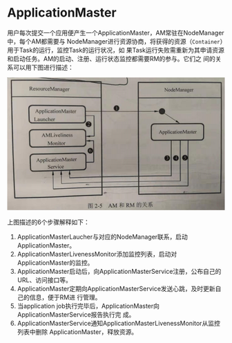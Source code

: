 ApplicationMaster
================================================================================
用户每次提交一个应用便产生一个ApplicationMaster，AM常驻在NodeManager中，每个AM都需要与
NodeManager进行资源协商，将获得的资源（`Container`）用于Task的运行，监控Task的运行状况，如
果Task运行失败需重新为其申请资源和启动任务。AM的启动、注册、运行状态监控都需要RM的参与。它们之
间的关系可以用下图进行描述：

![AM和RM的关系](img/2.png)

上图描述的6个步骤解释如下：
1. ApplicationMasterLaucher与对应的NodeManager联系，启动ApplicationMaster。
2. ApplicationMasterLivenessMonitor添加监控列表，启动对ApplicationMaster的监控。
3. ApplicationMaster启动后，向ApplicationMasterService注册，公布自己的URL、访问接口等。
4. ApplicationMaster定期向ApplicationMasterService发送心跳，及时更新自己的信息，便于RM进
行管理。
5. 当application job执行完毕后，ApplicationMaster向ApplicationMasterService报告执行完
成。
6. ApplicationMasterService通知ApplicationMasterLivenessMonitor从监控列表中删除
ApplicationMaster，释放资源。


